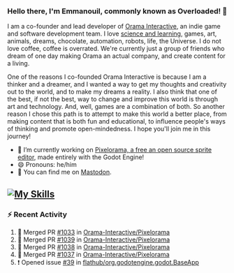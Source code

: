 ### Hello there, I'm Emmanouil, commonly known as Overloaded! 👋
I am a co-founder and lead developer of [Orama Interactive](https://www.oramainteractive.com/), an indie game and software development team. I love [science and learning](https://github.com/OverloadedOrama/KnowledgeBase), games, art, animals, dreams, chocolate, automation, robots, life, the Universe. I do not love coffee, coffee is overrated. We're currently just a group of friends who dream of one day making Orama an actual company, and create content for a living.

One of the reasons I co-founded Orama Interactive is because I am a thinker and a dreamer, and I wanted a way to get my thoughts and creativity out to the world, and to make my dreams a reality. I also think that one of the best, if not the best, way to change and improve this world is through art and technology. And, well, games are a combination of both. So another reason I chose this path is to attempt to make this world a better place, from making content that is both fun and educational, to influence people's ways of thinking and promote open-mindedness. I hope you'll join me in this journey!

- 🔭 I’m currently working on [Pixelorama, a free an open source sprite editor](https://github.com/Orama-Interactive/Pixelorama), made entirely with the Godot Engine!
- 😄 Pronouns: he/him
- 🐘 You can find me on <a rel="me" href="https://mastodon.social/@Overloaded">Mastodon</a>.

[![My Skills](https://skillicons.dev/icons?i=godot,py,cpp,cs,git,linux,html)](https://skillicons.dev)
---

### :zap: Recent Activity

<!--START_SECTION:activity-->
1. 🎉 Merged PR [#1033](https://github.com/Orama-Interactive/Pixelorama/pull/1033) in [Orama-Interactive/Pixelorama](https://github.com/Orama-Interactive/Pixelorama)
2. 🎉 Merged PR [#1039](https://github.com/Orama-Interactive/Pixelorama/pull/1039) in [Orama-Interactive/Pixelorama](https://github.com/Orama-Interactive/Pixelorama)
3. 🎉 Merged PR [#1038](https://github.com/Orama-Interactive/Pixelorama/pull/1038) in [Orama-Interactive/Pixelorama](https://github.com/Orama-Interactive/Pixelorama)
4. 🎉 Merged PR [#1037](https://github.com/Orama-Interactive/Pixelorama/pull/1037) in [Orama-Interactive/Pixelorama](https://github.com/Orama-Interactive/Pixelorama)
5. ❗ Opened issue [#39](https://github.com/flathub/org.godotengine.godot.BaseApp/issues/39) in [flathub/org.godotengine.godot.BaseApp](https://github.com/flathub/org.godotengine.godot.BaseApp)
<!--END_SECTION:activity-->

<!--
**OverloadedOrama/OverloadedOrama** is a ✨ _special_ ✨ repository because its `README.md` (this file) appears on your GitHub profile.

Here are some ideas to get you started:

- 👯 I’m looking to collaborate on ...
- 🤔 I’m looking for help with ...
- 💬 Ask me about ...
- 📫 How to reach me: ...
- ⚡ Fun fact: ...
-->
